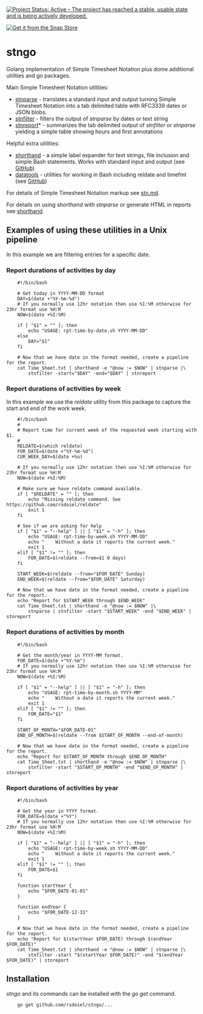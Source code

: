[![Project Status: Active – The project has reached a stable, usable state and is being actively developed.](https://www.repostatus.org/badges/latest/active.svg)](https://www.repostatus.org/#active)

[![Get it from the Snap Store](https://snapcraft.io/static/images/badges/en/snap-store-white.svg)](https://snapcraft.io/stngo)


stngo
=====

Golang implementation of Simple Timesheet Notation plus dome additional utilities and go packages.

Main Simple Timesheet Notation utilities:

+ [stnparse](stnparse.html) - translates a standard input and output turning Simple Timesheet Notation into a tab delimited table with RFC3339 dates or JSON blobs.
+ [stnfilter](stnfilter.html) - filters the output of *stnparse* by dates or text string
+ [stnreport](stnreport.html)* - summarizes the tab delimited output of *stnfilter* or *stnparse* yielding a simple table showing hours and first annotations

Helpful extra utilities:

+ [shorthand](https://rsdoiel.github.io/shorthand) - a simple label expander for text strings, file inclusion and simple Bash statements. Works with standard input and output (see [GitHub](https://github.com/rsdoiel/shorthand))
+ [datatools](https://caltechlibrary.github.io/datatools) - utilities for working in Bash including reldate and timefmt (see [GitHub](https://github.com/caltechlibrary/datatools))

For details of Simple Timesheet Notation markup see [stn.md](stn.html).

For details on using *shorthand* with *stnparse* or generate HTML in
reports see [shorthand](http://rsdoiel.github.io/shorthand).


Examples of using these utilities in a Unix pipeline
----------------------------------------------------

In this example we are filtering entries for a specific date.

### Report durations of activities by day

```shell
    #!/bin/bash

    # Get today in YYYY-MM-DD format
    DAY=$(date +"%Y-%m-%d")
    # If you normally use 12hr notation then use %I:%M otherwise for 23hr format use %H:M
    NOW=$(date +%I:%M)

    if [ "$1" = "" ]; then
        echo "USAGE: rpt-time-by-date.sh YYYY-MM-DD"
    else
        DAY="$1"
    fi

    # Now that we have date in the format needed, create a pipeline for the report.
    cat Time_Sheet.txt | shorthand -e "@now := $NOW" | stnparse |\
        stnfilter -start="$DAY" -end="$DAY" | stnreport
```

### Report durations of activities by week

In this example we use the *reldate* utility from this package to capture the start and end of the work week.

```shell
    #!/bin/bash
    #
    # Report time for current week of the requested week starting with $1.
    #
    RELDATE=$(which reldate)
    FOR_DATE=$(date +"%Y-%m-%d")
    CUR_WEEK_DAY=$(date +%u)

    # If you normally use 12hr notation then use %I:%M otherwise for 23hr format use %H:M
    NOW=$(date +%I:%M)

    # Make sure we have reldate command available.
    if [ "$RELDATE" = "" ]; then
        echo "Missing reldate command. See https://github.com/rsdoiel/reldate"
        exit 1
    fi

    # See if we are asking for help
    if [ "$1" = "--help" ] || [ "$1" = "-h" ]; then
        echo "USAGE: rpt-time-by-week.sh YYYY-MM-DD"
        echo "    Without a date it reports the current week."
        exit 1
    elif [ "$1" != "" ]; then
        FOR_DATE=$(reldate --from=$1 0 days)
    fi

    START_WEEK=$(reldate --from="$FOR_DATE" Sunday)
    END_WEEK=$(reldate --from="$FOR_DATE" Saturday)

    # Now that we have date in the format needed, create a pipeline for the report.
    echo "Report for $START_WEEK through $END_WEEK"
    cat Time_Sheet.txt | shorthand -e "@now := $NOW" |\
        stnparse | stnfilter -start "$START_WEEK" -end "$END_WEEK" | stnreport
```

### Report durations of activities by month

```shell
    #!/bin/bash

    # Get the month/year in YYYY-MM format.
    FOR_DATE=$(date +"%Y-%m")
    # If you normally use 12hr notation then use %I:%M otherwise for 23hr format use %H:M
    NOW=$(date +%I:%M)

    if [ "$1" = "--help" ] || [ "$1" = "-h" ]; then
        echo "USAGE: rpt-time-by-month.sh YYYY-MM"
        echo "    Without a date it reports the current week."
        exit 1
    elif [ "$1" != "" ]; then
        FOR_DATE="$1"
    fi

    START_OF_MONTH="$FOR_DATE-01"
    END_OF_MONTH=$(reldate --from $START_OF_MONTH --end-of-month)

    # Now that we have date in the format needed, create a pipeline for the report.
    echo "Report for $START_OF_MONTH through $END_OF_MONTH"
    cat Time_Sheet.txt | shorthand -e "@now := $NOW" | stnparse |\
        stnfilter -start "$START_OF_MONTH" -end "$END_OF_MONTH" | stnreport
```

### Report durations of activities by year

```shell
    #!/bin/bash

    # Get the year in YYYY format.
    FOR_DATE=$(date +"%Y")
    # If you normally use 12hr notation then use %I:%M otherwise for 23hr format use %H:M
    NOW=$(date +%I:%M)

    if [ "$1" = "--help" ] || [ "$1" = "-h" ]; then
        echo "USAGE: rpt-time-by-week.sh YYYY-MM-DD"
        echo "    Without a date it reports the current week."
        exit 1
    elif [ "$1" != "" ]; then
        FOR_DATE=$1
    fi  

    function startYear {
        echo "$FOR_DATE-01-01"
    }

    function endYear {
        echo "$FOR_DATE-12-31"
    }

    # Now that we have date in the format needed, create a pipeline for the report.
    echo "Report for $(startYear $FOR_DATE) through $(endYear $FOR_DATE)"
    cat Time_Sheet.txt | shorthand -e "@now := $NOW" | stnparse |\
        stnfilter -start "$(startYear $FOR_DATE)" -end "$(endYear $FOR_DATE)" | stnreport
```


Installation
------------

_stngo_ and its commands can be installed with the *go get* command.

```
    go get github.com/rsdoiel/stngo/...
```



